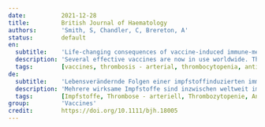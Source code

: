 ```yaml
---
date:          2021-12-28
title:         British Journal of Haematology
authors:       'Smith, S, Chandler, C, Brereton, A'
status:        default
en:
  subtitle:    'Life-changing consequences of vaccine-induced immune-mediated thrombosis with thrombocytopenia'
  description: 'Several effective vaccines are now in use worldwide. The two-dose mRNA COVID-19 vaccines from Pfizer-BioNTech and Moderna have been approved for use in the UK and USA. The single-dose viral vector vaccine from Janssen is approved in the USA and the two-doses viral vector vaccine from Oxford-AstraZeneca is approved in the UK. Minor side effects included fever, headache, lethargy, myalgia, arthralgia, nausea, swelling and pain at the site of injection. Rare but serious side effects included anaphylactic reactions,myocarditis, Guillain–Barré Syndrome (GBS) and Thrombotic Thrombocytopenia Syndrome (TTS). Here, we report a case whose presentation to hospital coincided with electronic communication from the Medical Directors Office for the South East alerting hospital consultants of an emerging syndrome associated with low platelets, thromboses, elevated D-dimer and anti-platelet-factor 4 antibodies. More specific notification regarding the condition was released by the Medicines & Healthcare Products Regulatory Agency (MHRA) one week later. This reported a total of 79 cases of probable vaccine-induced immune-mediated thrombosis with thrombocytopenia (VITT) up to 31 March 2021, 44 cases of cerebral venous sinus thrombosis, 34 cases of other site venous thrombosis, and one case of arterial thrombosis subsequently described.'
  tags:        [vaccines, thrombosis - arterial, thrombocytopenia, anticoagulation, anti-platelet factor 4]
de:
  subtitle:    'Lebensverändernde Folgen einer impfstoffinduzierten immunvermittelten Thrombose mit Thrombozytopenie'
  description: 'Mehrere wirksame Impfstoffe sind inzwischen weltweit im Einsatz. Die mRNA-COVID-19-Zweidosisimpfstoffe von Pfizer-BioNTech und Moderna wurden im Vereinigten Königreich und in den USA zugelassen. Der virale Vektorimpfstoff von Janssen mit einer Dosis ist in den USA zugelassen, und der virale Vektorimpfstoff von Oxford-AstraZeneca mit zwei Dosen ist im Vereinigten Königreich zugelassen. Zu den leichten Nebenwirkungen gehörten Fieber, Kopfschmerzen, Lethargie, Myalgie, Arthralgie, Übelkeit, Schwellungen und Schmerzen an der Injektionsstelle. Zu den seltenen, aber schwerwiegenden Nebenwirkungen gehören anaphylaktische Reaktionen, Myokarditis, Guillain-Barré-Syndrom (GBS) und thrombotisches Thrombozytopeniesyndrom (TTS). Hier berichten wir über einen Fall, dessen Einlieferung in ein Krankenhaus mit einer elektronischen Mitteilung des Medical Directors Office für den Südosten zusammenfiel, in der die Krankenhausärzte vor einem neu auftretenden Syndrom gewarnt wurden, das mit niedrigen Blutplättchen, Thrombosen, erhöhten D-Dimeren und Antiplättchenfaktor-4-Antikörpern einherging. Eine Woche später gab die Medicines & Healthcare Products Regulatory Agency (MHRA) eine spezifischere Meldung zu dieser Erkrankung heraus. Darin wurden bis zum 31. März 2021 insgesamt 79 Fälle von wahrscheinlicher impfstoffinduzierter immunvermittelter Thrombose mit Thrombozytopenie (VITT), 44 Fälle von zerebralen Venensinusthrombosen, 34 Fälle von Venenthrombosen an anderen Stellen und ein Fall von arterieller Thrombose beschrieben.' 
  tags:        [Impfstoffe, Thrombose - arteriell, Thrombozytopenie, Antikoagulation, Antiplättchenfaktor 4]
group:         'Vaccines'
credit:        https://doi.org/10.1111/bjh.18005
---
```

